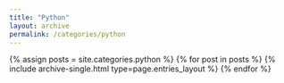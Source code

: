 ```yaml
---
title: "Python"
layout: archive
permalink: /categories/python
---
```


 {% assign posts = site.categories.python %}
 {% for post in posts %} {% include archive-single.html type=page.entries_layout %} {% endfor %}
